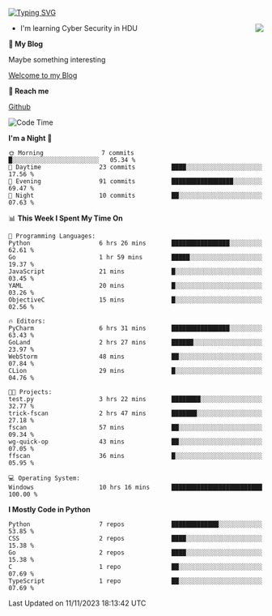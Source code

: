 [![Typing SVG](https://readme-typing-svg.herokuapp.com?font=Fira+Code&pause=1000&random=false&width=450&height=60&lines=Hello+%F0%9F%91%8B%F0%9F%8F%BB;I'm+JBNRZ)](https://git.io/typing-svg)

<a href="#">
  <img align="right" src="https://github-readme-stats.vercel.app/api?username=JBNRZ&show_icons=true&bg_color=15,f2f7fd,E0EAFC" />
</a>

- I'm learning Cyber Security in HDU

 **🌱 My Blog**

Maybe something interesting

[Welcome to my Blog](https://jbnrz.com.cn/)

 **💬 Reach me** 

[Github](https://github.com/JBNRZ)


<!--START_SECTION:waka-->
![Code Time](http://img.shields.io/badge/Code%20Time-83%20hrs%2020%20mins-blue)

**I'm a Night 🦉** 

```text
🌞 Morning                7 commits           █░░░░░░░░░░░░░░░░░░░░░░░░   05.34 % 
🌆 Daytime                23 commits          ████░░░░░░░░░░░░░░░░░░░░░   17.56 % 
🌃 Evening                91 commits          █████████████████░░░░░░░░   69.47 % 
🌙 Night                  10 commits          ██░░░░░░░░░░░░░░░░░░░░░░░   07.63 % 
```


📊 **This Week I Spent My Time On** 

```text
💬 Programming Languages: 
Python                   6 hrs 26 mins       ████████████████░░░░░░░░░   62.61 % 
Go                       1 hr 59 mins        █████░░░░░░░░░░░░░░░░░░░░   19.37 % 
JavaScript               21 mins             █░░░░░░░░░░░░░░░░░░░░░░░░   03.45 % 
YAML                     20 mins             █░░░░░░░░░░░░░░░░░░░░░░░░   03.26 % 
ObjectiveC               15 mins             █░░░░░░░░░░░░░░░░░░░░░░░░   02.56 % 

🔥 Editors: 
PyCharm                  6 hrs 31 mins       ████████████████░░░░░░░░░   63.43 % 
GoLand                   2 hrs 27 mins       ██████░░░░░░░░░░░░░░░░░░░   23.97 % 
WebStorm                 48 mins             ██░░░░░░░░░░░░░░░░░░░░░░░   07.84 % 
CLion                    29 mins             █░░░░░░░░░░░░░░░░░░░░░░░░   04.76 % 

🐱‍💻 Projects: 
test.py                  3 hrs 22 mins       ████████░░░░░░░░░░░░░░░░░   32.77 % 
trick-fscan              2 hrs 47 mins       ███████░░░░░░░░░░░░░░░░░░   27.18 % 
fscan                    57 mins             ██░░░░░░░░░░░░░░░░░░░░░░░   09.34 % 
wg-quick-op              43 mins             ██░░░░░░░░░░░░░░░░░░░░░░░   07.05 % 
ffscan                   36 mins             █░░░░░░░░░░░░░░░░░░░░░░░░   05.95 % 

💻 Operating System: 
Windows                  10 hrs 16 mins      █████████████████████████   100.00 % 
```

**I Mostly Code in Python** 

```text
Python                   7 repos             █████████████░░░░░░░░░░░░   53.85 % 
CSS                      2 repos             ████░░░░░░░░░░░░░░░░░░░░░   15.38 % 
Go                       2 repos             ████░░░░░░░░░░░░░░░░░░░░░   15.38 % 
C                        1 repo              ██░░░░░░░░░░░░░░░░░░░░░░░   07.69 % 
TypeScript               1 repo              ██░░░░░░░░░░░░░░░░░░░░░░░   07.69 % 
```




 Last Updated on 11/11/2023 18:13:42 UTC
<!--END_SECTION:waka-->
